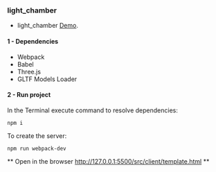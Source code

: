 ### light_chamber
 * light_chamber [Demo](). 
####  1 - Dependencies


* Webpack
* Babel
* Three.js
* GLTF Models Loader

 ####  2 - Run project
In the Terminal execute command to resolve dependencies:
```
npm i
```
To create the server:
```
npm run webpack-dev
```
** Open in the browser http://127.0.0.1:5500/src/client/template.html **

